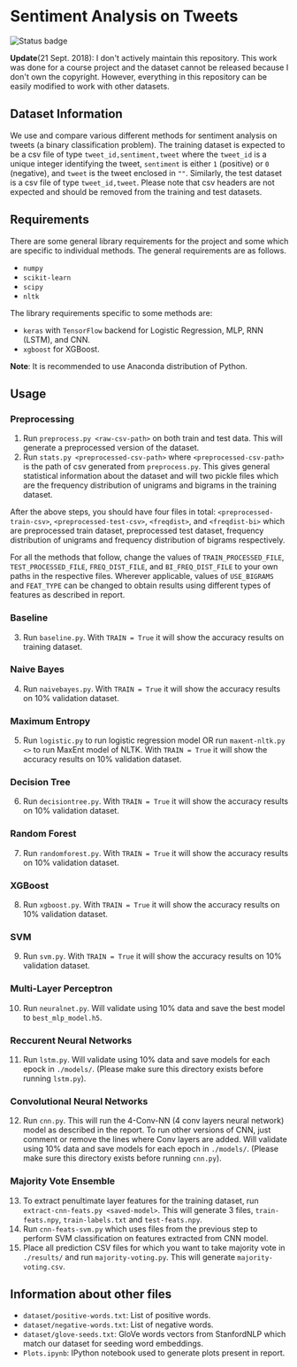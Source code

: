 # Sentiment Analysis on Tweets

![Status badge](https://img.shields.io/badge/Status-Archived-important)

**Update**(21 Sept. 2018): I don't actively maintain this repository. This work was done for a course project and the dataset cannot be released because I don't own the copyright. However, everything in this repository can be easily modified to work with other datasets.

## Dataset Information

We use and compare various different methods for sentiment analysis on tweets (a binary classification problem). The training dataset is expected to be a csv file of type `tweet_id,sentiment,tweet` where the `tweet_id` is a unique integer identifying the tweet, `sentiment` is either `1` (positive) or `0` (negative), and `tweet` is the tweet enclosed in `""`. Similarly, the test dataset is a csv file of type `tweet_id,tweet`. Please note that csv headers are not expected and should be removed from the training and test datasets.  

## Requirements

There are some general library requirements for the project and some which are specific to individual methods. The general requirements are as follows.  
* `numpy`
* `scikit-learn`
* `scipy`
* `nltk`

The library requirements specific to some methods are:
* `keras` with `TensorFlow` backend for Logistic Regression, MLP, RNN (LSTM), and CNN.
* `xgboost` for XGBoost.

**Note**: It is recommended to use Anaconda distribution of Python.

## Usage

### Preprocessing 

1. Run `preprocess.py <raw-csv-path>` on both train and test data. This will generate a preprocessed version of the dataset.
2. Run `stats.py <preprocessed-csv-path>` where `<preprocessed-csv-path>` is the path of csv generated from `preprocess.py`. This gives general statistical information about the dataset and will two pickle files which are the frequency distribution of unigrams and bigrams in the training dataset. 

After the above steps, you should have four files in total: `<preprocessed-train-csv>`, `<preprocessed-test-csv>`, `<freqdist>`, and `<freqdist-bi>` which are preprocessed train dataset, preprocessed test dataset, frequency distribution of unigrams and frequency distribution of bigrams respectively.

For all the methods that follow, change the values of `TRAIN_PROCESSED_FILE`, `TEST_PROCESSED_FILE`, `FREQ_DIST_FILE`, and `BI_FREQ_DIST_FILE` to your own paths in the respective files. Wherever applicable, values of `USE_BIGRAMS` and `FEAT_TYPE` can be changed to obtain results using different types of features as described in report.

### Baseline
3. Run `baseline.py`. With `TRAIN = True` it will show the accuracy results on training dataset.

### Naive Bayes
4. Run `naivebayes.py`. With `TRAIN = True` it will show the accuracy results on 10% validation dataset.

### Maximum Entropy
5. Run `logistic.py` to run logistic regression model OR run `maxent-nltk.py <>` to run MaxEnt model of NLTK. With `TRAIN = True` it will show the accuracy results on 10% validation dataset.

### Decision Tree
6. Run `decisiontree.py`. With `TRAIN = True` it will show the accuracy results on 10% validation dataset.

### Random Forest
7. Run `randomforest.py`. With `TRAIN = True` it will show the accuracy results on 10% validation dataset.

### XGBoost
8. Run `xgboost.py`. With `TRAIN = True` it will show the accuracy results on 10% validation dataset.

### SVM
9. Run `svm.py`. With `TRAIN = True` it will show the accuracy results on 10% validation dataset.

### Multi-Layer Perceptron
10. Run `neuralnet.py`. Will validate using 10% data and save the best model to `best_mlp_model.h5`.

### Reccurent Neural Networks
11. Run `lstm.py`. Will validate using 10% data and save models for each epock in `./models/`. (Please make sure this directory exists before running `lstm.py`).

### Convolutional Neural Networks
12. Run `cnn.py`. This will run the 4-Conv-NN (4 conv layers neural network) model as described in the report. To run other versions of CNN, just comment or remove the lines where Conv layers are added. Will validate using 10% data and save models for each epoch in `./models/`. (Please make sure this directory exists before running `cnn.py`). 

### Majority Vote Ensemble
13. To extract penultimate layer features for the training dataset, run `extract-cnn-feats.py <saved-model>`. This will generate 3 files, `train-feats.npy`, `train-labels.txt` and `test-feats.npy`.
14. Run `cnn-feats-svm.py` which uses files from the previous step to perform SVM classification on features extracted from CNN model.
15. Place all prediction CSV files for which you want to take majority vote in `./results/` and run `majority-voting.py`. This will generate `majority-voting.csv`.

## Information about other files

* `dataset/positive-words.txt`: List of positive words.
* `dataset/negative-words.txt`: List of negative words.
* `dataset/glove-seeds.txt`: GloVe words vectors from StanfordNLP which match our dataset for seeding word embeddings.
* `Plots.ipynb`: IPython notebook used to generate plots present in report.
